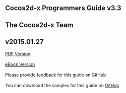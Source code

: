 ## Cocos2d-x Programmers Guide v3.3
## The Cocos2d-x Team
## v2015.01.27

[PDF Version](http://cocos2d-x.org/programmersguide/ProgrammersGuide.pdf)
<br /><br />
[eBook Version](http://cocos2d-x.org/programmersguide/ProgrammersGuide.epub)
<br /><br />
Please provide feedback for this guide on [GitHub](https://github.com/chukong/programmers-guide)
<br /><br />
You can download the samples for this guide on [GitHub](https://github.com/chukong/programmers-guide-samples)
<br /><br />
